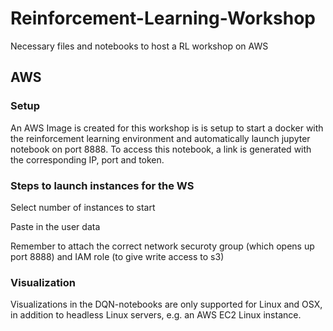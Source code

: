 # Reinforcement-Learning-Workshop
Necessary files and notebooks to host a RL workshop on AWS

## AWS

### Setup

An AWS Image is created for this workshop is is setup to start a docker with the reinforcement learning environment and automatically launch jupyter notebook on port 8888. To access this notebook, a link is generated with the corresponding IP, port and token.

### Steps to launch instances for the WS

Select number of instances to start

Paste in the user data

Remember to attach the correct network securoty group (which opens up port 8888) and IAM role (to give write access to s3)

### Visualization
Visualizations in the DQN-notebooks are only supported for Linux and OSX, in addition to headless Linux servers, e.g. an AWS EC2 Linux instance. 
